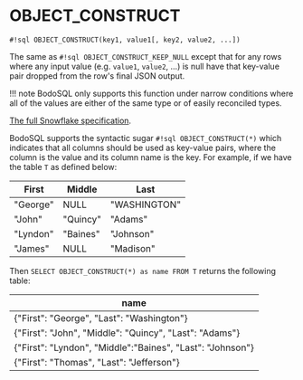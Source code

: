 # OBJECT_CONSTRUCT

`#!sql OBJECT_CONSTRUCT(key1, value1[, key2, value2, ...])`

The same as `#!sql OBJECT_CONSTRUCT_KEEP_NULL` except that for any rows where any input value
(e.g. `value1`, `value2`, ...) is null have that key-value pair dropped from the row's final JSON output.

!!! note
BodoSQL only supports this function under narrow conditions where all of the values
are either of the same type or of easily reconciled types.

[The full Snowflake specification](https://docs.snowflake.com/en/sql-reference/functions/object_construct.html).

BodoSQL supports the syntactic sugar `#!sql OBJECT_CONSTRUCT(*)`
which indicates that all columns should be used as key-value pairs, where
the column is the value and its column name is the key. For example, if we have
the table `T` as defined below:

| First | Middle | Last |
|----------|----------|--------------|
| "George" | NULL | "WASHINGTON" |
| "John" | "Quincy" | "Adams" |
| "Lyndon" | "Baines" | "Johnson" |
| "James" | NULL | "Madison" |

Then `SELECT OBJECT_CONSTRUCT(*) as name FROM T` returns the following table:

| name |
|-----------------------------------------------------------|
| {"First": "George", "Last": "Washington"} |
| {"First": "John", "Middle": "Quincy", "Last": "Adams"} |
| {"First": "Lyndon", "Middle":"Baines", "Last": "Johnson"} |
| {"First": "Thomas", "Last": "Jefferson"} |

